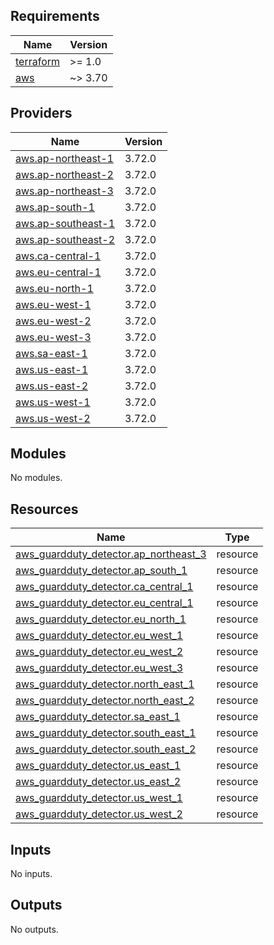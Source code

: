 

<!-- BEGIN_TF_DOCS -->
## Requirements

| Name | Version |
|------|---------|
| <a name="requirement_terraform"></a> [terraform](#requirement\_terraform) | >= 1.0 |
| <a name="requirement_aws"></a> [aws](#requirement\_aws) | ~> 3.70 |

## Providers

| Name | Version |
|------|---------|
| <a name="provider_aws.ap-northeast-1"></a> [aws.ap-northeast-1](#provider\_aws.ap-northeast-1) | 3.72.0 |
| <a name="provider_aws.ap-northeast-2"></a> [aws.ap-northeast-2](#provider\_aws.ap-northeast-2) | 3.72.0 |
| <a name="provider_aws.ap-northeast-3"></a> [aws.ap-northeast-3](#provider\_aws.ap-northeast-3) | 3.72.0 |
| <a name="provider_aws.ap-south-1"></a> [aws.ap-south-1](#provider\_aws.ap-south-1) | 3.72.0 |
| <a name="provider_aws.ap-southeast-1"></a> [aws.ap-southeast-1](#provider\_aws.ap-southeast-1) | 3.72.0 |
| <a name="provider_aws.ap-southeast-2"></a> [aws.ap-southeast-2](#provider\_aws.ap-southeast-2) | 3.72.0 |
| <a name="provider_aws.ca-central-1"></a> [aws.ca-central-1](#provider\_aws.ca-central-1) | 3.72.0 |
| <a name="provider_aws.eu-central-1"></a> [aws.eu-central-1](#provider\_aws.eu-central-1) | 3.72.0 |
| <a name="provider_aws.eu-north-1"></a> [aws.eu-north-1](#provider\_aws.eu-north-1) | 3.72.0 |
| <a name="provider_aws.eu-west-1"></a> [aws.eu-west-1](#provider\_aws.eu-west-1) | 3.72.0 |
| <a name="provider_aws.eu-west-2"></a> [aws.eu-west-2](#provider\_aws.eu-west-2) | 3.72.0 |
| <a name="provider_aws.eu-west-3"></a> [aws.eu-west-3](#provider\_aws.eu-west-3) | 3.72.0 |
| <a name="provider_aws.sa-east-1"></a> [aws.sa-east-1](#provider\_aws.sa-east-1) | 3.72.0 |
| <a name="provider_aws.us-east-1"></a> [aws.us-east-1](#provider\_aws.us-east-1) | 3.72.0 |
| <a name="provider_aws.us-east-2"></a> [aws.us-east-2](#provider\_aws.us-east-2) | 3.72.0 |
| <a name="provider_aws.us-west-1"></a> [aws.us-west-1](#provider\_aws.us-west-1) | 3.72.0 |
| <a name="provider_aws.us-west-2"></a> [aws.us-west-2](#provider\_aws.us-west-2) | 3.72.0 |

## Modules

No modules.

## Resources

| Name | Type |
|------|------|
| [aws_guardduty_detector.ap_northeast_3](https://registry.terraform.io/providers/hashicorp/aws/latest/docs/resources/guardduty_detector) | resource |
| [aws_guardduty_detector.ap_south_1](https://registry.terraform.io/providers/hashicorp/aws/latest/docs/resources/guardduty_detector) | resource |
| [aws_guardduty_detector.ca_central_1](https://registry.terraform.io/providers/hashicorp/aws/latest/docs/resources/guardduty_detector) | resource |
| [aws_guardduty_detector.eu_central_1](https://registry.terraform.io/providers/hashicorp/aws/latest/docs/resources/guardduty_detector) | resource |
| [aws_guardduty_detector.eu_north_1](https://registry.terraform.io/providers/hashicorp/aws/latest/docs/resources/guardduty_detector) | resource |
| [aws_guardduty_detector.eu_west_1](https://registry.terraform.io/providers/hashicorp/aws/latest/docs/resources/guardduty_detector) | resource |
| [aws_guardduty_detector.eu_west_2](https://registry.terraform.io/providers/hashicorp/aws/latest/docs/resources/guardduty_detector) | resource |
| [aws_guardduty_detector.eu_west_3](https://registry.terraform.io/providers/hashicorp/aws/latest/docs/resources/guardduty_detector) | resource |
| [aws_guardduty_detector.north_east_1](https://registry.terraform.io/providers/hashicorp/aws/latest/docs/resources/guardduty_detector) | resource |
| [aws_guardduty_detector.north_east_2](https://registry.terraform.io/providers/hashicorp/aws/latest/docs/resources/guardduty_detector) | resource |
| [aws_guardduty_detector.sa_east_1](https://registry.terraform.io/providers/hashicorp/aws/latest/docs/resources/guardduty_detector) | resource |
| [aws_guardduty_detector.south_east_1](https://registry.terraform.io/providers/hashicorp/aws/latest/docs/resources/guardduty_detector) | resource |
| [aws_guardduty_detector.south_east_2](https://registry.terraform.io/providers/hashicorp/aws/latest/docs/resources/guardduty_detector) | resource |
| [aws_guardduty_detector.us_east_1](https://registry.terraform.io/providers/hashicorp/aws/latest/docs/resources/guardduty_detector) | resource |
| [aws_guardduty_detector.us_east_2](https://registry.terraform.io/providers/hashicorp/aws/latest/docs/resources/guardduty_detector) | resource |
| [aws_guardduty_detector.us_west_1](https://registry.terraform.io/providers/hashicorp/aws/latest/docs/resources/guardduty_detector) | resource |
| [aws_guardduty_detector.us_west_2](https://registry.terraform.io/providers/hashicorp/aws/latest/docs/resources/guardduty_detector) | resource |

## Inputs

No inputs.

## Outputs

No outputs.
<!-- END_TF_DOCS -->